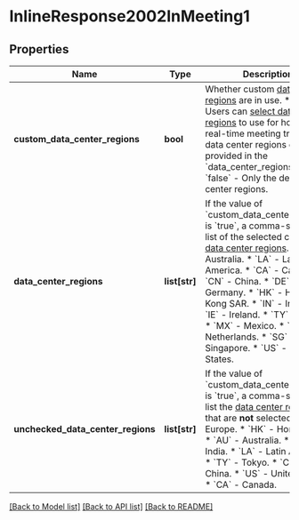 # InlineResponse2002InMeeting1

## Properties
Name | Type | Description | Notes
------------ | ------------- | ------------- | -------------
**custom_data_center_regions** | **bool** | Whether custom [data center regions](https://support.zoom.us/hc/en-us/articles/360042411451-Selecting-data-center-regions-for-meetings-webinars) are in use.  * &#x60;true&#x60; - Users can [select data center regions](https://support.zoom.us/hc/en-us/articles/360042411451-Selecting-data-center-regions-for-hosted-meetings-and-webinars) to use for hosting real-time meeting traffic. The data center regions can be provided in the &#x60;data_center_regions&#x60; field.  * &#x60;false&#x60; - Only the default data center regions. | [optional] 
**data_center_regions** | **list[str]** | If the value of &#x60;custom_data_center_regions&#x60; is &#x60;true&#x60;, a comma-separated list of the selected custom [data center regions](https://support.zoom.us/hc/en-us/articles/360059254691-Datacenter-abbreviation-list).  * &#x60;AU&#x60; - Australia. * &#x60;LA&#x60; - Latin America.  * &#x60;CA&#x60; - Canada.  * &#x60;CN&#x60; - China.  * &#x60;DE&#x60; - Germany.  * &#x60;HK&#x60; - Hong Kong SAR.  * &#x60;IN&#x60; - India.  * &#x60;IE&#x60; - Ireland.  * &#x60;TY&#x60; - Japan.  * &#x60;MX&#x60; - Mexico.  * &#x60;NL&#x60; - Netherlands.  * &#x60;SG&#x60; - Singapore.  * &#x60;US&#x60; - United States. | [optional] 
**unchecked_data_center_regions** | **list[str]** | If the value of &#x60;custom_data_center_regions&#x60; is &#x60;true&#x60;, a comma-separated list the [data center regions](https://support.zoom.us/hc/en-us/articles/360059254691-Datacenter-abbreviation-list) that are **not** selected.  * &#x60;EU&#x60; - Europe.  * &#x60;HK&#x60; - Hong Kong.  * &#x60;AU&#x60; - Australia.  * &#x60;IN&#x60; - India.  * &#x60;LA&#x60; - Latin America.  * &#x60;TY&#x60; - Tokyo.  * &#x60;CN&#x60; - China.  * &#x60;US&#x60; - United States.  * &#x60;CA&#x60; - Canada. | [optional] 

[[Back to Model list]](../README.md#documentation-for-models) [[Back to API list]](../README.md#documentation-for-api-endpoints) [[Back to README]](../README.md)

